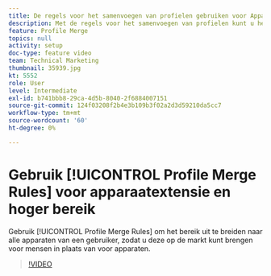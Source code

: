 ```yaml
---
title: De regels voor het samenvoegen van profielen gebruiken voor Apparaatextensies en Meer bereiken
description: Met de regels voor het samenvoegen van profielen kunt u het bereik uitbreiden tot alle apparaten van een gebruiker, zodat u deze op de markt kunt brengen voor mensen in plaats van voor apparaten.
feature: Profile Merge
topics: null
activity: setup
doc-type: feature video
team: Technical Marketing
thumbnail: 35939.jpg
kt: 5552
role: User
level: Intermediate
exl-id: b741bbb8-29ca-4d5b-8040-2f6884007151
source-git-commit: 124f03208f2b4e3b109b3f02a2d3d59210da5cc7
workflow-type: tm+mt
source-wordcount: '60'
ht-degree: 0%

---
```


# Gebruik [!UICONTROL Profile Merge Rules] voor apparaatextensie en hoger bereik

Gebruik [!UICONTROL Profile Merge Rules] om het bereik uit te breiden naar alle apparaten van een gebruiker, zodat u deze op de markt kunt brengen voor mensen in plaats van voor apparaten.

>[!VIDEO](https://video.tv.adobe.com/v/35939/?quality=12&learn=on)
